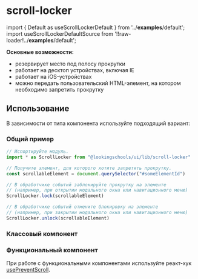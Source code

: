 # scroll-locker

import { Default as useScrollLockerDefault } from '../**examples**/default';
import useScrollLockerDefaultSource from '!!raw-loader!../**examples**/default';

**Основные возможности:**

- резервирует место под полосу прокрутки
- работает на десктоп устройствах, включая IE
- работает на iOS-устройствах
- можно передать пользовательский HTML-элемент, на котором необходимо запретить прокрутку

## Использование

В зависимости от типа компонента используйте подходящий вариант:

### Общий пример

```ts
// Испортируйте модуль.
import * as ScrollLocker from "@lookingschools/ui/lib/scroll-locker"

// Получите элемент, для которого хотите запретить прокрутку.
const scrollableElement = document.querySelector("#someElementId")

// В обработчике событий заблокируйте прокрутку на элементе
// (например, при открытии модального окна или навигационного меню)
ScrollLocker.lock(scrollableElement)

// В обработчике событий отмените блокировку на элементе
// (например, при закрытии модального окна или навигационного меню)
ScrollLocker.unlock(scrollableElement)
```

### Классовый компонент

<Example
    component={useScrollLockerDefault}
    source={useScrollLockerDefaultSource}
/>

### Функциональный компонент

При работе с функциональными компонентами используйте реакт-хук [usePreventScroll](/hooks/use-prevent-scroll/usage).
